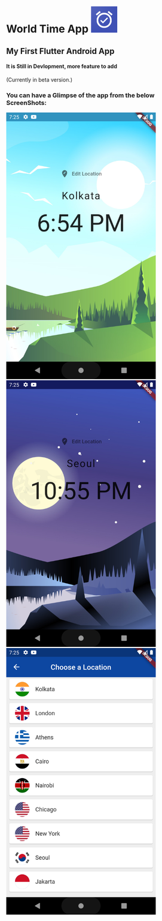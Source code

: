 <h1> World Time App <img src = "assets/1024.png" width="70px"> </h1>

<h2> My First Flutter Android App </h2>

#### It is Still in Devlopment, more feature to add
(Currently in beta version.)

### You can have a Glimpse of the app from the below ScreenShots: <br>

<img src="assets/1.png" width="400px">          <img src="assets/2.png" width="400px">
<img src="assets/3.png" width="400px">


